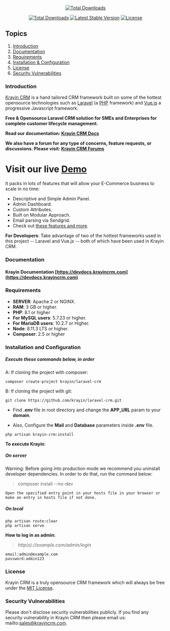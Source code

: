 <p align="center">
<a href="http://krayincrm.com"><img src="https://bagisto.com/wp-content/uploads/2021/06/bagisto-logo.png" alt="Total Downloads"></a>
</p>

<p align="center">
<a href="https://packagist.org/packages/krayin/laravel-crm"><img src="https://poser.pugx.org/krayin/laravel-crm/d/total.svg" alt="Total Downloads"></a>
<a href="https://packagist.org/packages/krayin/laravel-crm"><img src="https://poser.pugx.org/krayin/laravel-crm/v/stable.svg" alt="Latest Stable Version"></a>
<a href="https://packagist.org/packages/krayin/laravel-crm"><img src="https://poser.pugx.org/krayin/laravel-crm/license.svg" alt="License"></a>
</p>

## Topics

1. [Introduction](#introduction)
2. [Documentation](#documentation)
3. [Requirements](#requirements)
4. [Installation & Configuration](#installation-and-configuration)
5. [License](#license)
6. [Security Vulnerabilities](#security-vulnerabilities)

### Introduction

[Krayin CRM](https://krayincrm.com) is a hand tailored CRM framework built on some of the hottest opensource technologies
such as [Laravel](https://laravel.com) (a [PHP](https://secure.php.net/) framework) and [Vue.js](https://vuejs.org)
a progressive Javascript framework.

**Free & Opensource Laravel CRM solution for SMEs and Enterprises for complete customer lifecycle management.**

**Read our documentation: [Krayin CRM Docs](https://devdocs.krayincrm.com/)**

**We also have a forum for any type of concerns, feature requests, or discussions. Please visit: [Krayin CRM Forums](https://forums.krayincrm.com/)**

# Visit our live [Demo](https://demo.krayincrm.com)

It packs in lots of features that will allow your E-Commerce business to scale in no time:

- Descriptive and Simple Admin Panel.
- Admin Dashboard.
- Custom Attributes.
- Built on Modular Approach.
- Email parsing via Sendgrid.
- Check out [these features and more](https://krayincrm.com/features/).

**For Developers**:
Take advantage of two of the hottest frameworks used in this project -- Laravel and Vue.js -- both of which have been used in Krayin CRM.

### Documentation

#### Krayin Documentation [https://devdocs.krayincrm.com](https://devdocs.krayincrm.com)

### Requirements

- **SERVER**: Apache 2 or NGINX.
- **RAM**: 3 GB or higher.
- **PHP**: 8.1 or higher
- **For MySQL users**: 5.7.23 or higher.
- **For MariaDB users**: 10.2.7 or Higher.
- **Node**: 8.11.3 LTS or higher.
- **Composer**: 2.5 or higher

### Installation and Configuration

##### Execute these commands below, in order

A: If cloning the project with composer:

```
composer create-project krayin/laravel-crm
```

B: If cloning the project with git:

```
git clone https://github.com/krayin/laravel-crm.git
```

- Find **.env** file in root directory and change the **APP_URL** param to your **domain**.

- Also, Configure the **Mail** and **Database** parameters inside **.env** file.

```
php artisan krayin-crm:install
```

**To execute Krayin**:

##### On server

Warning: Before going into production mode we recommend you uninstall developer dependencies.
In order to do that, run the command below:

> composer install --no-dev

```
Open the specified entry point in your hosts file in your browser or make an entry in hosts file if not done.
```

##### On local

```
php artisan route:clear
php artisan serve
```

**How to log in as admin:**

> _http(s)://example.com/admin/login_

```
email:admin@example.com
password:admin123
```

### License

Krayin CRM is a truly opensource CRM framework which will always be free under the [MIT License](https://github.com/krayin/laravel-crm/blob/master/LICENSE).

### Security Vulnerabilities

Please don't disclose security vulnerabilities publicly. If you find any security vulnerability in Krayin CRM then please email us: mailto:sales@krayincrm.com.
